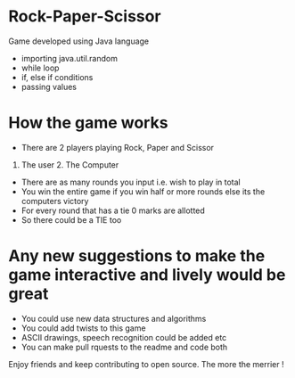 # Rock-Paper-Scissor
Game developed using Java language
* importing java.util.random
* while loop
* if, else if conditions
* passing values

# How the game works
* There are 2 players playing Rock, Paper and Scissor
1. The user   2. The Computer
* There are as many rounds you input i.e. wish to play in total 
* You win the entire game if you win half or more rounds else its the computers victory
* For every round that has a tie 0 marks are allotted
* So there could be a TIE too 

# Any new suggestions to make the game interactive and lively would be great
* You could use new data structures and algorithms
* You could add twists to this game
* ASCII drawings, speech recognition could be added etc
* You can make pull rquests to the readme and code both

Enjoy friends and keep contributing to open source.
The more the merrier !



